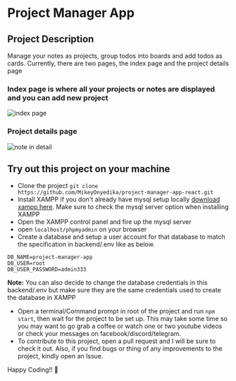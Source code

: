 # Project Manager App

## Project Description

Manage your notes as projects, group todos into boards and add todos as cards. 
Currently, there are two pages, the index page and the project details page

### Index page is where all your projects or notes are displayed and you can add new project

![index page](./public/assets/index.png)

### Project details page

![note in detail](./public/assets/details.png)

## Try out this project on your machine
- Clone the project
`git clone https://github.com/MikeyOnyedika/project-manager-app-react.git`
- Install XAMPP if you don't already have mysql setup locally [download xampp here](https://xampp.org). Make sure to check the mysql server option when installing XAMPP
- Open the XAMPP control panel and fire up the mysql server
- open `localhost/phpmyadmin` on your browser
- Create a database and setup a user account for that database to match the specification in backend/.env like as below. 
```env
DB_NAME=project-manager-app
DB_USER=root
DB_USER_PASSWORD=admin333
```
**Note:** You can also decide to change the database credentials in this backend/.env but make sure they are the same credentials used to create the database in XAMPP
- Open a terminal/Command prompt in root of the project and run `npm start`, then wait for the project to be set up. This may take some time so you may want to go grab a coffee or watch one or two youtube videos or check your messages on facebook/discord/telegram.
- To contribute to this project, open a pull request and I will be sure to check it out. Also, if you find bugs or thing of any improvements to the project, kindly open an Issue. 

Happy Coding!! 🎉
